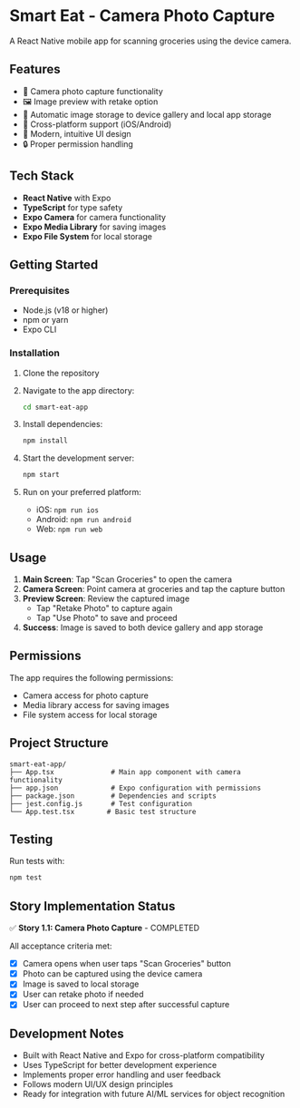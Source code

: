# Smart Eat - Camera Photo Capture

A React Native mobile app for scanning groceries using the device camera.

## Features

- 📸 Camera photo capture functionality
- 🖼️ Image preview with retake option
- 💾 Automatic image storage to device gallery and local app storage
- 📱 Cross-platform support (iOS/Android)
- 🎨 Modern, intuitive UI design
- 🔒 Proper permission handling

## Tech Stack

- **React Native** with Expo
- **TypeScript** for type safety
- **Expo Camera** for camera functionality
- **Expo Media Library** for saving images
- **Expo File System** for local storage

## Getting Started

### Prerequisites

- Node.js (v18 or higher)
- npm or yarn
- Expo CLI

### Installation

1. Clone the repository
2. Navigate to the app directory:
   ```bash
   cd smart-eat-app
   ```

3. Install dependencies:
   ```bash
   npm install
   ```

4. Start the development server:
   ```bash
   npm start
   ```

5. Run on your preferred platform:
   - iOS: `npm run ios`
   - Android: `npm run android`
   - Web: `npm run web`

## Usage

1. **Main Screen**: Tap "Scan Groceries" to open the camera
2. **Camera Screen**: Point camera at groceries and tap the capture button
3. **Preview Screen**: Review the captured image
   - Tap "Retake Photo" to capture again
   - Tap "Use Photo" to save and proceed
4. **Success**: Image is saved to both device gallery and app storage

## Permissions

The app requires the following permissions:
- Camera access for photo capture
- Media library access for saving images
- File system access for local storage

## Project Structure

```
smart-eat-app/
├── App.tsx              # Main app component with camera functionality
├── app.json             # Expo configuration with permissions
├── package.json         # Dependencies and scripts
├── jest.config.js       # Test configuration
└── App.test.tsx        # Basic test structure
```

## Testing

Run tests with:
```bash
npm test
```

## Story Implementation Status

✅ **Story 1.1: Camera Photo Capture** - COMPLETED

All acceptance criteria met:
- [x] Camera opens when user taps "Scan Groceries" button
- [x] Photo can be captured using the device camera
- [x] Image is saved to local storage
- [x] User can retake photo if needed
- [x] User can proceed to next step after successful capture

## Development Notes

- Built with React Native and Expo for cross-platform compatibility
- Uses TypeScript for better development experience
- Implements proper error handling and user feedback
- Follows modern UI/UX design principles
- Ready for integration with future AI/ML services for object recognition 